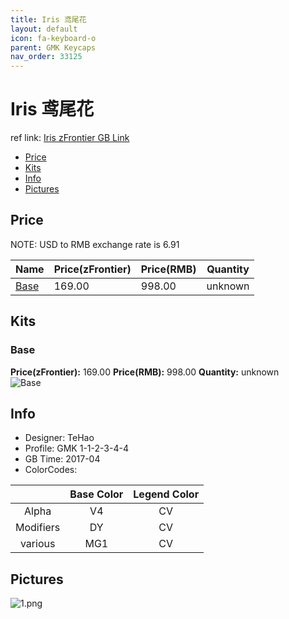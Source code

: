 ```yaml
---
title: Iris 鸢尾花
layout: default
icon: fa-keyboard-o
parent: GMK Keycaps
nav_order: 33125
---
```


# Iris 鸢尾花

ref link: [Iris zFrontier GB Link](https://en.zfrontier.com/products/gmk-iris)

* [Price](#price)
* [Kits](#kits)
* [Info](#info)
* [Pictures](#pictures)


## Price  
NOTE: USD to RMB exchange rate is 6.91

| Name          | Price(zFrontier)    |  Price(RMB) | Quantity |
| ------------- | ------------ |  ---------- | -------- |
|[Base](#base)|169.00|998.00|unknown|


## Kits
### Base
**Price(zFrontier):** 169.00    **Price(RMB):** 998.00    **Quantity:** unknown  
<img src="{{ 'assets/images/gmk-keycaps/iris/kits_pics/base.jpg' | relative_url }}" alt="Base" class="image featured">


## Info
* Designer: TeHao
* Profile: GMK 1-1-2-3-4-4
* GB Time: 2017-04
* ColorCodes:  

| |Base Color     | Legend Color
| :-------------: | :-------------: | :------------:
|Alpha|V4|CV
|Modifiers|DY|CV
|various|MG1|CV


## Pictures
<img src="{{ 'assets/images/gmk-keycaps/iris/rendering_pics/1.png' | relative_url }}" alt="1.png" class="image featured">

